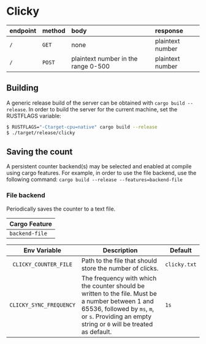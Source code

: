 # Clicky

endpoint | method | body | response
--|:--|:--|:--
`/`|`GET`| none | plaintext number
`/`|`POST`| plaintext number in the range 0-500 | plaintext number

## Building
A generic release build of the server can be obtained with `cargo build --release`.
In order to build the server for the current machine, set the RUSTFLAGS variable:

```bash
$ RUSTFLAGS="-Ctarget-cpu=native" cargo build --release
$ ./target/release/clicky
```

## Saving the count
A persistent counter backend(s) may be selected and enabled at compile using cargo features. For example, in order to use the file backend, use the following command:  `cargo build --release --features=backend-file`

### File backend
Periodically saves the counter to a text file.

| Cargo Feature   |
| --------------- |
| `backend-file`  |

| Env Variable              | Description                                                                                                                                                                                           | Default      |
| :-----------------------: | ----------------------------------------------------------------------------                                                                                                                          | ---------    |
| `CLICKY_COUNTER_FILE`     | Path to the file that should store the number of clicks.                                                                                                                                              | `clicky.txt` |
| `CLICKY_SYNC_FREQUENCY`   | The frequency with which the counter should be written to the file. Must be a number between 1 and 65536, followed by `ms`, `m`, or `s`. Providing an empty string or `0` will be treated as default. | `1s`         |
